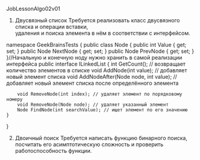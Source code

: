 JobLessonAlgo02v01

1. Двусвязный список
Требуется реализовать класс двусвязного списка и операции вставки,  
удаления и поиска элемента в нём в соответствии с интерфейсом.

namespace GeekBrainsTests
{
    public class Node
    {
        public int Value { get; set; }
        public Node NextNode { get; set; }
        public Node PrevNode { get; set; }
    }//Начальную и конечную ноду нужно хранить в самой реализации интерфейса
    public interface ILinkedList
    {
        int GetCount(); // возвращает количество элементов в списке
        void AddNode(int value); // добавляет новый элемент списка
        void AddNodeAfter(Node node, int value); // добавляет новый элемент списка после определённого элемента

        void RemoveNode(int index); // удаляет элемент по порядковому номеру
        void RemoveNode(Node node); // удаляет указанный элемент
        Node FindNode(int searchValue); // ищет элемент по его значению
    }
}

2. Двоичный поиск
Требуется написать функцию бинарного поиска,  
посчитать его асимптотическую сложность и проверить работоспособность функции.